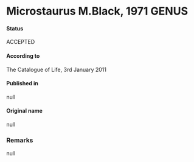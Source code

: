 Microstaurus M.Black, 1971 GENUS
=======

#### Status
ACCEPTED

#### According to
The Catalogue of Life, 3rd January 2011

#### Published in
null

#### Original name
null

### Remarks
null